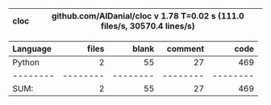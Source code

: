 cloc|github.com/AlDanial/cloc v 1.78  T=0.02 s (111.0 files/s, 30570.4 lines/s)
--- | ---

Language|files|blank|comment|code
:-------|-------:|-------:|-------:|-------:
Python|2|55|27|469
--------|--------|--------|--------|--------
SUM:|2|55|27|469
